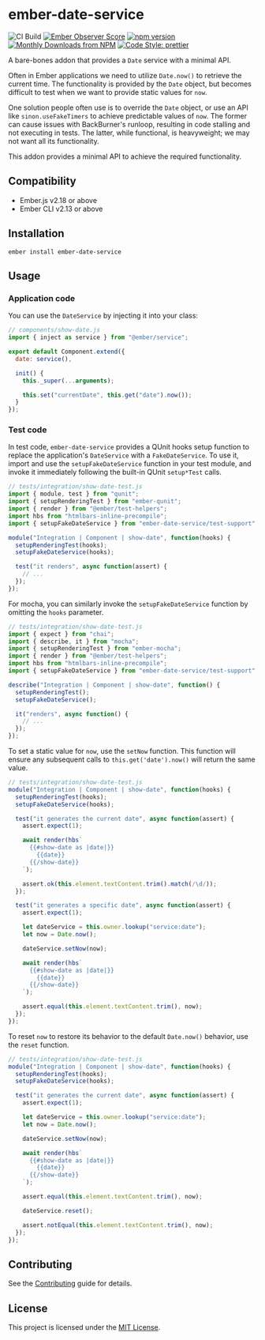 # ember-date-service

![CI Build](https://github.com/scalvert/ember-date-service/workflows/CI%20Build/badge.svg)
[![Ember Observer Score](https://emberobserver.com/badges/ember-date-service.svg)](https://emberobserver.com/addons/ember-date-service)
[![npm version](https://badge.fury.io/js/ember-date-service.svg)](https://badge.fury.io/js/ember-date-service)
[![Monthly Downloads from NPM](https://img.shields.io/npm/dm/ember-date-service.svg?style=flat-square)](https://www.npmjs.com/package/ember-date-service)
[![Code Style: prettier](https://img.shields.io/badge/code_style-prettier-ff69b4.svg?style=flat-square)](#badge)

A bare-bones addon that provides a `Date` service with a minimal API.

Often in Ember applications we need to utilize `Date.now()` to retrieve the current time. The functionality is provided by the `Date` object,
but becomes difficult to test when we want to provide static values for `now`.

One solution people often use is to override the `Date` object, or use an API like `sinon.useFakeTimers` to achieve predictable values of `now`. The former can cause issues with BackBurner's runloop, resulting in code stalling and not executing in tests. The latter, while functional, is heavyweight; we may not want all its functionality.

This addon provides a minimal API to achieve the required functionality.

## Compatibility

- Ember.js v2.18 or above
- Ember CLI v2.13 or above

## Installation

```
ember install ember-date-service
```

## Usage

### Application code

You can use the `DateService` by injecting it into your class:

```js
// components/show-date.js
import { inject as service } from "@ember/service";

export default Component.extend({
  date: service(),

  init() {
    this._super(...arguments);

    this.set("currentDate", this.get("date").now());
  }
});
```

### Test code

In test code, `ember-date-service` provides a QUnit hooks setup function to replace the application's `DateService` with a `FakeDateService`. To use it, import and use the `setupFakeDateService` function in your test module, and invoke it immediately following the built-in QUnit `setup*Test` calls.

```js
// tests/integration/show-date-test.js
import { module, test } from "qunit";
import { setupRenderingTest } from "ember-qunit";
import { render } from "@ember/test-helpers";
import hbs from "htmlbars-inline-precompile";
import { setupFakeDateService } from "ember-date-service/test-support";

module("Integration | Component | show-date", function(hooks) {
  setupRenderingTest(hooks);
  setupFakeDateService(hooks);

  test("it renders", async function(assert) {
    // ...
  });
});
```

For mocha, you can similarly invoke the `setupFakeDateService` function by omitting the `hooks` parameter.

```js
// tests/integration/show-date-test.js
import { expect } from "chai";
import { describe, it } from "mocha";
import { setupRenderingTest } from "ember-mocha";
import { render } from "@ember/test-helpers";
import hbs from "htmlbars-inline-precompile";
import { setupFakeDateService } from "ember-date-service/test-support";

describe("Integration | Component | show-date", function() {
  setupRenderingTest();
  setupFakeDateService();

  it("renders", async function() {
    // ...
  });
});
```

To set a static value for `now`, use the `setNow` function. This function will ensure any subsequent calls to `this.get('date').now()` will return the same value.

```js
// tests/integration/show-date-test.js
module("Integration | Component | show-date", function(hooks) {
  setupRenderingTest(hooks);
  setupFakeDateService(hooks);

  test("it generates the current date", async function(assert) {
    assert.expect(1);

    await render(hbs`
      {{#show-date as |date|}}
        {{date}}
      {{/show-date}}
    `);

    assert.ok(this.element.textContent.trim().match(/\d/));
  });

  test("it generates a specific date", async function(assert) {
    assert.expect(1);

    let dateService = this.owner.lookup("service:date");
    let now = Date.now();

    dateService.setNow(now);

    await render(hbs`
      {{#show-date as |date|}}
        {{date}}
      {{/show-date}}
    `);

    assert.equal(this.element.textContent.trim(), now);
  });
});
```

To reset `now` to restore its behavior to the default `Date.now()` behavior, use the `reset` function.

```js
// tests/integration/show-date-test.js
module("Integration | Component | show-date", function(hooks) {
  setupRenderingTest(hooks);
  setupFakeDateService(hooks);

  test("it generates the current date", async function(assert) {
    assert.expect(1);

    let dateService = this.owner.lookup("service:date");
    let now = Date.now();

    dateService.setNow(now);

    await render(hbs`
      {{#show-date as |date|}}
        {{date}}
      {{/show-date}}
    `);

    assert.equal(this.element.textContent.trim(), now);

    dateService.reset();

    assert.notEqual(this.element.textContent.trim(), now);
  });
});
```

## Contributing

See the [Contributing](CONTRIBUTING.md) guide for details.

## License

This project is licensed under the [MIT License](LICENSE.md).
